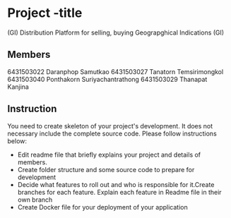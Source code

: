# Project -title
(GI) Distribution Platform for selling, buying Geograpghical Indications (GI)
## Members
6431503022 Daranphop Samutkao
6431503027 Tanatorn Temsirimongkol 
6431503040 Ponthakorn Suriyachantrathong
6431503029 Thanapat Kanjina


## Instruction
You need to create skeleton of your project's development. It does not necessary include the complete source code. Please follow instructions below:
- Edit readme file that briefly explains your project and details of members.​ 
- Create folder structure and some source code to prepare for development
- Decide what features to roll out and who is responsible for it.​ Create branches for each feature. Explain each feature in Readme file in their own branch​ 
- Create Docker file for your deployment of your application 
